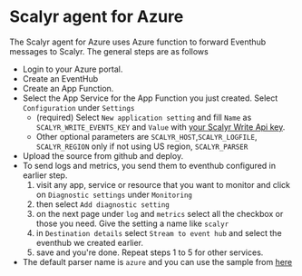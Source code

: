 # Scalyr agent for Azure
The Scalyr agent for Azure uses Azure function to forward Eventhub messages to Scalyr.
The general steps are as follows

 - Login to your Azure portal. 
 - Create an EventHub
 - Create an App Function. 
 - Select the App Service for the App Function you just created. Select `Configuration` under `Settings`
    - (required) Select `New application setting` and fill `Name` as `SCALYR_WRITE_EVENTS_KEY` and `Value` with [your Scalyr Write Api key](https://app.scalyr.com/keys).
    - Other optional parameters are `SCALYR_HOST`,`SCALYR_LOGFILE`, `SCALYR_REGION` only if not using US region, `SCALYR_PARSER`
 - Upload the source from github and deploy.
 - To send logs and metrics, you send them to eventhub configured in earlier step.
    1. visit any app, service or resource that you want to monitor and click on `Diagnostic settings` under `Monitoring`
    2. then select `Add diagnostic setting`
    3. on the next page under `log` and `metrics` select all the checkbox or those you need. Give the setting a name like `scalyr`
    4. in `Destination details` select `Stream to event hub` and select the eventhub we created earlier.
    5. save and you're done. Repeat steps 1 to 5 for other services.
 - The default parser name is `azure`  and you can use the sample from [here](https://github.com/scalyr/samples/blob/master/parsers/azure.conf)